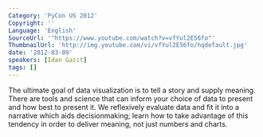 ```yaml
---
Category: 'PyCon US 2012'
Copyright: ''
Language: 'English'
SourceUrl: '"https://www.youtube.com/watch?v=vfYul2E56fo"'
ThumbnailUrl: 'http://img.youtube.com/vi/vfYul2E56fo/hqdefault.jpg'
date: '2012-03-09'
speakers: [Idan Gazit]
tags: []
---
```

The ultimate goal of data visualization is to tell a story and supply meaning.
There are tools and science that can inform your choice of data to present and
how best to present it. We reflexively evaluate data and fit it into a
narrative which aids decisionmaking; learn how to take advantage of this
tendency in order to deliver meaning, not just numbers and charts.


